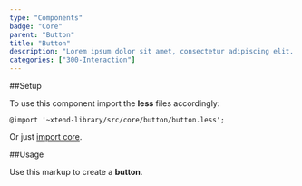 ```yaml
---
type: "Components"
badge: "Core"
parent: "Button"
title: "Button"
description: "Lorem ipsum dolor sit amet, consectetur adipiscing elit. Nunc tempus laoreet leo sit amet iaculis."
categories: ["300-Interaction"]
---
```


##Setup

To use this component import the **less** files accordingly:

```less
@import '~xtend-library/src/core/button/button.less';
```

Or just [import core](/core/setup/#@TODO).

##Usage

Use this markup to create a **button**.

<script type="text/plain" class="language-markup">
  <a href="#" class="btn btn--default">
    <!-- content -->
  </a>
  
  <button type="button" class="btn btn--default">
    <!-- content -->
  </button>

  <div class="btn btn--default">
    <!-- content -->
  </div>
</script>
